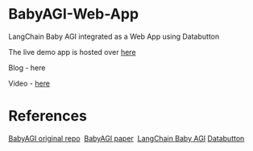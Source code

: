 # BabyAGI-Web-App
LangChain Baby AGI integrated as a Web App using Databutton

The live demo app is hosted over [here](https://databutton.com/v/lgzxq112/Baby_AGI)

Blog - here

Video - [here](https://youtu.be/cvAwOGfeHgw)

# References
[BabyAGI original repo](https://github.com/yoheinakajima/babyagi) 
[BabyAGI paper](https://yoheinakajima.com/task-driven-autonomous-agent-utilizing-gpt-4-pinecone-and-langchain-for-diverse-applications/) 
[LangChain Baby AGI](https://python.langchain.com/en/latest/use_cases/autonomous_agents.html)
[Databutton](https://www.databutton.io/)
